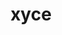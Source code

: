 ---
title: "xyce"
layout: cache
categories: [package, develop]
meta: {"compilers": ["gcc@11.4.0", "intel-oneapi-compilers@2025.1.0"], "num_specs": 52, "num_specs_by_stack": {"e4s": 16, "e4s-neoverse-v2": 17, "e4s-oneapi": 19, "root": 52}, "oss": ["ubuntu22.04"], "platforms": ["linux"], "stacks": ["e4s", "e4s-neoverse-v2", "e4s-oneapi", "root"], "targets": ["neoverse_v2", "x86_64_v3"], "versions": ["7.8.0"]}
spec_details: [{"compiler": "intel-oneapi-compilers@2025.1.0", "hash": "2teh5rutfagqg2scbvutdsikgukl2l7q", "os": "ubuntu22.04", "platform": "linux", "size": "-", "stacks": ["e4s-oneapi", "root"], "target": "x86_64_v3", "variants": ["build_system=cmake", "build_type=Release", "cxxstd=11", "generator=make", "~ipo", "+mpi", "patches:=4d47cd1", "~plugin", "+pymi", "+pymi_static_tpls", "+shared"], "versions": ["7.8.0"]}, {"compiler": "intel-oneapi-compilers@2025.1.0", "hash": "3juxtfdbsxyecsrrqpn4fk2bi6adoakv", "os": "ubuntu22.04", "platform": "linux", "size": "-", "stacks": ["e4s-oneapi", "root"], "target": "x86_64_v3", "variants": ["build_system=cmake", "build_type=Release", "cxxstd=11", "generator=make", "~ipo", "+mpi", "patches:=4d47cd1", "~plugin", "+pymi", "+pymi_static_tpls", "+shared"], "versions": ["7.8.0"]}, {"compiler": "intel-oneapi-compilers@2025.1.0", "hash": "3o2geezrjlr7dhhsw22orqfa2o7ocjkn", "os": "ubuntu22.04", "platform": "linux", "size": "-", "stacks": ["e4s-oneapi", "root"], "target": "x86_64_v3", "variants": ["build_system=cmake", "build_type=Release", "cxxstd=11", "generator=make", "~ipo", "+mpi", "patches:=4d47cd1", "~plugin", "+pymi", "+pymi_static_tpls", "+shared"], "versions": ["7.8.0"]}, {"compiler": "gcc@11.4.0", "hash": "62ylbd3ottwycxifyphwiej6iuyzxkzw", "os": "ubuntu22.04", "platform": "linux", "size": "-", "stacks": ["e4s", "root"], "target": "x86_64_v3", "variants": ["build_system=cmake", "build_type=Release", "cxxstd=11", "generator=make", "~ipo", "+mpi", "patches:=4d47cd1", "~plugin", "+pymi", "+pymi_static_tpls", "+shared"], "versions": ["7.8.0"]}, {"compiler": "intel-oneapi-compilers@2025.1.0", "hash": "76pogobksrw6ca7j2yipijt2yb3yh4c6", "os": "ubuntu22.04", "platform": "linux", "size": "-", "stacks": ["e4s-oneapi", "root"], "target": "x86_64_v3", "variants": ["build_system=cmake", "build_type=Release", "cxxstd=11", "generator=make", "~ipo", "+mpi", "patches:=4d47cd1", "~plugin", "+pymi", "+pymi_static_tpls", "+shared"], "versions": ["7.8.0"]}, {"compiler": "gcc@11.4.0", "hash": "7xc64wix2egb6kzo5t252xu7euqd2eeg", "os": "ubuntu22.04", "platform": "linux", "size": "-", "stacks": ["e4s", "root"], "target": "x86_64_v3", "variants": ["build_system=cmake", "build_type=Release", "cxxstd=11", "generator=make", "~ipo", "+mpi", "patches:=4d47cd1", "~plugin", "+pymi", "+pymi_static_tpls", "+shared"], "versions": ["7.8.0"]}, {"compiler": "intel-oneapi-compilers@2025.1.0", "hash": "afe3i7n7vzcxco2rwbq7ada7iqqqz6cl", "os": "ubuntu22.04", "platform": "linux", "size": "-", "stacks": ["e4s-oneapi", "root"], "target": "x86_64_v3", "variants": ["build_system=cmake", "build_type=Release", "cxxstd=11", "generator=make", "~ipo", "+mpi", "patches:=4d47cd1", "~plugin", "+pymi", "+pymi_static_tpls", "+shared"], "versions": ["7.8.0"]}, {"compiler": "gcc@11.4.0", "hash": "ay5pmmwlrhcquabdxuzd2mr7wzi2jbfy", "os": "ubuntu22.04", "platform": "linux", "size": "-", "stacks": ["e4s", "root"], "target": "x86_64_v3", "variants": ["build_system=cmake", "build_type=Release", "cxxstd=11", "generator=make", "~ipo", "+mpi", "patches:=4d47cd1", "~plugin", "+pymi", "+pymi_static_tpls", "+shared"], "versions": ["7.8.0"]}, {"compiler": "intel-oneapi-compilers@2025.1.0", "hash": "b7cmo7tzx4qpht3tlak4moulpgu2oirq", "os": "ubuntu22.04", "platform": "linux", "size": "-", "stacks": ["e4s-oneapi", "root"], "target": "x86_64_v3", "variants": ["build_system=cmake", "build_type=Release", "cxxstd=11", "generator=make", "~ipo", "+mpi", "patches:=4d47cd1", "~plugin", "+pymi", "+pymi_static_tpls", "+shared"], "versions": ["7.8.0"]}, {"compiler": "intel-oneapi-compilers@2025.1.0", "hash": "bdo53fqfse6pb63oh7a7mlasra6ny6fb", "os": "ubuntu22.04", "platform": "linux", "size": "-", "stacks": ["e4s-oneapi", "root"], "target": "x86_64_v3", "variants": ["build_system=cmake", "build_type=Release", "cxxstd=11", "generator=make", "~ipo", "+mpi", "patches:=4d47cd1", "~plugin", "+pymi", "+pymi_static_tpls", "+shared"], "versions": ["7.8.0"]}, {"compiler": "gcc@11.4.0", "hash": "bv2umlnvcs7auca455msaf4lj2wlsmdv", "os": "ubuntu22.04", "platform": "linux", "size": "-", "stacks": ["e4s-neoverse-v2", "root"], "target": "neoverse_v2", "variants": ["build_system=cmake", "build_type=Release", "cxxstd=11", "generator=make", "~ipo", "+mpi", "patches:=4d47cd1", "~plugin", "+pymi", "+pymi_static_tpls", "+shared"], "versions": ["7.8.0"]}, {"compiler": "gcc@11.4.0", "hash": "dm5lcwxkeqw6ejcxewnsrlrp246byh3r", "os": "ubuntu22.04", "platform": "linux", "size": "-", "stacks": ["e4s", "root"], "target": "x86_64_v3", "variants": ["build_system=cmake", "build_type=Release", "cxxstd=11", "generator=make", "~ipo", "+mpi", "patches:=4d47cd1", "~plugin", "+pymi", "+pymi_static_tpls", "+shared"], "versions": ["7.8.0"]}, {"compiler": "gcc@11.4.0", "hash": "dqlu36d7sjd4ssljrtog4vr3kvkqhfy2", "os": "ubuntu22.04", "platform": "linux", "size": "-", "stacks": ["e4s", "root"], "target": "x86_64_v3", "variants": ["build_system=cmake", "build_type=Release", "cxxstd=11", "generator=make", "~ipo", "+mpi", "patches:=4d47cd1", "~plugin", "+pymi", "+pymi_static_tpls", "+shared"], "versions": ["7.8.0"]}, {"compiler": "gcc@11.4.0", "hash": "e6imkdhxbqouh7z5iztkcnx4h55j527h", "os": "ubuntu22.04", "platform": "linux", "size": "-", "stacks": ["e4s-neoverse-v2", "root"], "target": "neoverse_v2", "variants": ["build_system=cmake", "build_type=Release", "cxxstd=11", "generator=make", "~ipo", "+mpi", "patches:=4d47cd1", "~plugin", "+pymi", "+pymi_static_tpls", "+shared"], "versions": ["7.8.0"]}, {"compiler": "gcc@11.4.0", "hash": "fvwm32uu4iunhvolksd4ewmiwc2o4hfk", "os": "ubuntu22.04", "platform": "linux", "size": "-", "stacks": ["e4s-neoverse-v2", "root"], "target": "neoverse_v2", "variants": ["build_system=cmake", "build_type=Release", "cxxstd=11", "generator=make", "~ipo", "+mpi", "patches:=4d47cd1", "~plugin", "+pymi", "+pymi_static_tpls", "+shared"], "versions": ["7.8.0"]}, {"compiler": "intel-oneapi-compilers@2025.1.0", "hash": "gc4frsfgtpjwxhj2awulfxuy4h3mbad6", "os": "ubuntu22.04", "platform": "linux", "size": "-", "stacks": ["e4s-oneapi", "root"], "target": "x86_64_v3", "variants": ["build_system=cmake", "build_type=Release", "cxxstd=11", "generator=make", "~ipo", "+mpi", "patches:=4d47cd1", "~plugin", "+pymi", "+pymi_static_tpls", "+shared"], "versions": ["7.8.0"]}, {"compiler": "intel-oneapi-compilers@2025.1.0", "hash": "hg6asje2bmxgk6s464px27nrdoczug4r", "os": "ubuntu22.04", "platform": "linux", "size": "-", "stacks": ["e4s-oneapi", "root"], "target": "x86_64_v3", "variants": ["build_system=cmake", "build_type=Release", "cxxstd=11", "generator=make", "~ipo", "+mpi", "patches:=4d47cd1", "~plugin", "+pymi", "+pymi_static_tpls", "+shared"], "versions": ["7.8.0"]}, {"compiler": "gcc@11.4.0", "hash": "hk7hndufd4jp2csw63n3pwv45f5hpvr6", "os": "ubuntu22.04", "platform": "linux", "size": "-", "stacks": ["e4s", "root"], "target": "x86_64_v3", "variants": ["build_system=cmake", "build_type=Release", "cxxstd=11", "generator=make", "~ipo", "+mpi", "patches:=4d47cd1", "~plugin", "+pymi", "+pymi_static_tpls", "+shared"], "versions": ["7.8.0"]}, {"compiler": "intel-oneapi-compilers@2025.1.0", "hash": "hqfrpevv6zvrboek63rtunncbzrw5wf2", "os": "ubuntu22.04", "platform": "linux", "size": "-", "stacks": ["e4s-oneapi", "root"], "target": "x86_64_v3", "variants": ["build_system=cmake", "build_type=Release", "cxxstd=11", "generator=make", "~ipo", "+mpi", "patches:=4d47cd1", "~plugin", "+pymi", "+pymi_static_tpls", "+shared"], "versions": ["7.8.0"]}, {"compiler": "gcc@11.4.0", "hash": "ibowaqmm6lh2hayj3iodeu5662frl5hx", "os": "ubuntu22.04", "platform": "linux", "size": "-", "stacks": ["e4s-neoverse-v2", "root"], "target": "neoverse_v2", "variants": ["build_system=cmake", "build_type=Release", "cxxstd=11", "generator=make", "~ipo", "+mpi", "patches:=4d47cd1", "~plugin", "+pymi", "+pymi_static_tpls", "+shared"], "versions": ["7.8.0"]}, {"compiler": "gcc@11.4.0", "hash": "iexdrg7y6lbwx5oomibzoaalfibpcndp", "os": "ubuntu22.04", "platform": "linux", "size": "-", "stacks": ["e4s-neoverse-v2", "root"], "target": "neoverse_v2", "variants": ["build_system=cmake", "build_type=Release", "cxxstd=11", "generator=make", "~ipo", "+mpi", "patches:=4d47cd1", "~plugin", "+pymi", "+pymi_static_tpls", "+shared"], "versions": ["7.8.0"]}, {"compiler": "intel-oneapi-compilers@2025.1.0", "hash": "iicplzui32feydpodctyan4mkbcb73ka", "os": "ubuntu22.04", "platform": "linux", "size": "-", "stacks": ["e4s-oneapi", "root"], "target": "x86_64_v3", "variants": ["build_system=cmake", "build_type=Release", "cxxstd=11", "generator=make", "~ipo", "+mpi", "patches:=4d47cd1", "~plugin", "+pymi", "+pymi_static_tpls", "+shared"], "versions": ["7.8.0"]}, {"compiler": "intel-oneapi-compilers@2025.1.0", "hash": "iurplbazwsrjfzcitzc64beurd4h4yir", "os": "ubuntu22.04", "platform": "linux", "size": "-", "stacks": ["e4s-oneapi", "root"], "target": "x86_64_v3", "variants": ["build_system=cmake", "build_type=Release", "cxxstd=11", "generator=make", "~ipo", "+mpi", "patches:=4d47cd1", "~plugin", "+pymi", "+pymi_static_tpls", "+shared"], "versions": ["7.8.0"]}, {"compiler": "gcc@11.4.0", "hash": "jgwcn7mq467656nodhdkslg3svzohvlk", "os": "ubuntu22.04", "platform": "linux", "size": "-", "stacks": ["e4s-neoverse-v2", "root"], "target": "neoverse_v2", "variants": ["build_system=cmake", "build_type=Release", "cxxstd=11", "generator=make", "~ipo", "+mpi", "patches:=4d47cd1", "~plugin", "+pymi", "+pymi_static_tpls", "+shared"], "versions": ["7.8.0"]}, {"compiler": "intel-oneapi-compilers@2025.1.0", "hash": "js76ubru2bbfixlrqgrylgpesmiocwmb", "os": "ubuntu22.04", "platform": "linux", "size": "-", "stacks": ["e4s-oneapi", "root"], "target": "x86_64_v3", "variants": ["build_system=cmake", "build_type=Release", "cxxstd=11", "generator=make", "~ipo", "+mpi", "patches:=4d47cd1", "~plugin", "+pymi", "+pymi_static_tpls", "+shared"], "versions": ["7.8.0"]}, {"compiler": "gcc@11.4.0", "hash": "k3ulkctdkeig4ungbko7pkkf75nos3ib", "os": "ubuntu22.04", "platform": "linux", "size": "-", "stacks": ["e4s", "root"], "target": "x86_64_v3", "variants": ["build_system=cmake", "build_type=Release", "cxxstd=11", "generator=make", "~ipo", "+mpi", "patches:=4d47cd1", "~plugin", "+pymi", "+pymi_static_tpls", "+shared"], "versions": ["7.8.0"]}, {"compiler": "gcc@11.4.0", "hash": "k62s4chjrgl7abbywwozjcl5x7wgif6u", "os": "ubuntu22.04", "platform": "linux", "size": "-", "stacks": ["e4s", "root"], "target": "x86_64_v3", "variants": ["build_system=cmake", "build_type=Release", "cxxstd=11", "generator=make", "~ipo", "+mpi", "patches:=4d47cd1", "~plugin", "+pymi", "+pymi_static_tpls", "+shared"], "versions": ["7.8.0"]}, {"compiler": "gcc@11.4.0", "hash": "kfmrsidtbphcycrgdurg3xoz4kgsfgwg", "os": "ubuntu22.04", "platform": "linux", "size": "-", "stacks": ["e4s-neoverse-v2", "root"], "target": "neoverse_v2", "variants": ["build_system=cmake", "build_type=Release", "cxxstd=11", "generator=make", "~ipo", "+mpi", "patches:=4d47cd1", "~plugin", "+pymi", "+pymi_static_tpls", "+shared"], "versions": ["7.8.0"]}, {"compiler": "gcc@11.4.0", "hash": "klvitoe6jzl4z3moecpoar3oabov6kbq", "os": "ubuntu22.04", "platform": "linux", "size": "-", "stacks": ["e4s-neoverse-v2", "root"], "target": "neoverse_v2", "variants": ["build_system=cmake", "build_type=Release", "cxxstd=11", "generator=make", "~ipo", "+mpi", "patches:=4d47cd1", "~plugin", "+pymi", "+pymi_static_tpls", "+shared"], "versions": ["7.8.0"]}, {"compiler": "gcc@11.4.0", "hash": "ljgjlb53hj66d6clhds5u7kr65cyahxg", "os": "ubuntu22.04", "platform": "linux", "size": "-", "stacks": ["e4s-neoverse-v2", "root"], "target": "neoverse_v2", "variants": ["build_system=cmake", "build_type=Release", "cxxstd=11", "generator=make", "~ipo", "+mpi", "patches:=4d47cd1", "~plugin", "+pymi", "+pymi_static_tpls", "+shared"], "versions": ["7.8.0"]}, {"compiler": "intel-oneapi-compilers@2025.1.0", "hash": "lvd7jqifawket6xis34cbvpdyhflmx4m", "os": "ubuntu22.04", "platform": "linux", "size": "-", "stacks": ["e4s-oneapi", "root"], "target": "x86_64_v3", "variants": ["build_system=cmake", "build_type=Release", "cxxstd=11", "generator=make", "~ipo", "+mpi", "patches:=4d47cd1", "~plugin", "+pymi", "+pymi_static_tpls", "+shared"], "versions": ["7.8.0"]}, {"compiler": "gcc@11.4.0", "hash": "mraoe7p2qz2vg5rimbs3mp4a6ior5i3i", "os": "ubuntu22.04", "platform": "linux", "size": "-", "stacks": ["e4s", "root"], "target": "x86_64_v3", "variants": ["build_system=cmake", "build_type=Release", "cxxstd=11", "generator=make", "~ipo", "+mpi", "patches:=4d47cd1", "~plugin", "+pymi", "+pymi_static_tpls", "+shared"], "versions": ["7.8.0"]}, {"compiler": "gcc@11.4.0", "hash": "mutkw3qq77dn2bezwmwpyhmpjgevuvb4", "os": "ubuntu22.04", "platform": "linux", "size": "-", "stacks": ["e4s", "root"], "target": "x86_64_v3", "variants": ["build_system=cmake", "build_type=Release", "cxxstd=11", "generator=make", "~ipo", "+mpi", "patches:=4d47cd1", "~plugin", "+pymi", "+pymi_static_tpls", "+shared"], "versions": ["7.8.0"]}, {"compiler": "gcc@11.4.0", "hash": "n5s6zvkksrdb6etidqeu7rwdk6f264fj", "os": "ubuntu22.04", "platform": "linux", "size": "-", "stacks": ["e4s", "root"], "target": "x86_64_v3", "variants": ["build_system=cmake", "build_type=Release", "cxxstd=11", "generator=make", "~ipo", "+mpi", "patches:=4d47cd1", "~plugin", "+pymi", "+pymi_static_tpls", "+shared"], "versions": ["7.8.0"]}, {"compiler": "gcc@11.4.0", "hash": "nfgxs4r2okyx5tttu6fsvoakl5kxmnmp", "os": "ubuntu22.04", "platform": "linux", "size": "-", "stacks": ["e4s-neoverse-v2", "root"], "target": "neoverse_v2", "variants": ["build_system=cmake", "build_type=Release", "cxxstd=11", "generator=make", "~ipo", "+mpi", "patches:=4d47cd1", "~plugin", "+pymi", "+pymi_static_tpls", "+shared"], "versions": ["7.8.0"]}, {"compiler": "gcc@11.4.0", "hash": "oln2ftgsbf7ehs25ddcprkihypntijoq", "os": "ubuntu22.04", "platform": "linux", "size": "-", "stacks": ["e4s", "root"], "target": "x86_64_v3", "variants": ["build_system=cmake", "build_type=Release", "cxxstd=11", "generator=make", "~ipo", "+mpi", "patches:=4d47cd1", "~plugin", "+pymi", "+pymi_static_tpls", "+shared"], "versions": ["7.8.0"]}, {"compiler": "intel-oneapi-compilers@2025.1.0", "hash": "ouuck44syjgrdcveopqla42aolkff4x5", "os": "ubuntu22.04", "platform": "linux", "size": "-", "stacks": ["e4s-oneapi", "root"], "target": "x86_64_v3", "variants": ["build_system=cmake", "build_type=Release", "cxxstd=11", "generator=make", "~ipo", "+mpi", "patches:=4d47cd1", "~plugin", "+pymi", "+pymi_static_tpls", "+shared"], "versions": ["7.8.0"]}, {"compiler": "gcc@11.4.0", "hash": "owikzmeco5mdyi35erq6wihjb3btdest", "os": "ubuntu22.04", "platform": "linux", "size": "-", "stacks": ["e4s", "root"], "target": "x86_64_v3", "variants": ["build_system=cmake", "build_type=Release", "cxxstd=11", "generator=make", "~ipo", "+mpi", "patches:=4d47cd1", "~plugin", "+pymi", "+pymi_static_tpls", "+shared"], "versions": ["7.8.0"]}, {"compiler": "intel-oneapi-compilers@2025.1.0", "hash": "p42ntgtvoeg66f3csyjlzgoofzgx5lj5", "os": "ubuntu22.04", "platform": "linux", "size": "-", "stacks": ["e4s-oneapi", "root"], "target": "x86_64_v3", "variants": ["build_system=cmake", "build_type=Release", "cxxstd=11", "generator=make", "~ipo", "+mpi", "patches:=4d47cd1", "~plugin", "+pymi", "+pymi_static_tpls", "+shared"], "versions": ["7.8.0"]}, {"compiler": "gcc@11.4.0", "hash": "plr3kgbwk4ftgnlvrtcdr4zllv66llhf", "os": "ubuntu22.04", "platform": "linux", "size": "-", "stacks": ["e4s", "root"], "target": "x86_64_v3", "variants": ["build_system=cmake", "build_type=Release", "cxxstd=11", "generator=make", "~ipo", "+mpi", "patches:=4d47cd1", "~plugin", "+pymi", "+pymi_static_tpls", "+shared"], "versions": ["7.8.0"]}, {"compiler": "intel-oneapi-compilers@2025.1.0", "hash": "prfzhfm35sc2aqle7zatrit2x2rnc6uw", "os": "ubuntu22.04", "platform": "linux", "size": "-", "stacks": ["e4s-oneapi", "root"], "target": "x86_64_v3", "variants": ["build_system=cmake", "build_type=Release", "cxxstd=11", "generator=make", "~ipo", "+mpi", "patches:=4d47cd1", "~plugin", "+pymi", "+pymi_static_tpls", "+shared"], "versions": ["7.8.0"]}, {"compiler": "gcc@11.4.0", "hash": "qd56icv2zxyvhfe5mfge4vubcizprqfk", "os": "ubuntu22.04", "platform": "linux", "size": "-", "stacks": ["e4s-neoverse-v2", "root"], "target": "neoverse_v2", "variants": ["build_system=cmake", "build_type=Release", "cxxstd=11", "generator=make", "~ipo", "+mpi", "patches:=4d47cd1", "~plugin", "+pymi", "+pymi_static_tpls", "+shared"], "versions": ["7.8.0"]}, {"compiler": "gcc@11.4.0", "hash": "qjztd7qmkl56d2p3fqovv3e7ucfempet", "os": "ubuntu22.04", "platform": "linux", "size": "-", "stacks": ["e4s-neoverse-v2", "root"], "target": "neoverse_v2", "variants": ["build_system=cmake", "build_type=Release", "cxxstd=11", "generator=make", "~ipo", "+mpi", "patches:=4d47cd1", "~plugin", "+pymi", "+pymi_static_tpls", "+shared"], "versions": ["7.8.0"]}, {"compiler": "gcc@11.4.0", "hash": "qkdyl2z7msornqga4ftrkyagcmvcym3b", "os": "ubuntu22.04", "platform": "linux", "size": "-", "stacks": ["e4s", "root"], "target": "x86_64_v3", "variants": ["build_system=cmake", "build_type=Release", "cxxstd=11", "generator=make", "~ipo", "+mpi", "patches:=4d47cd1", "~plugin", "+pymi", "+pymi_static_tpls", "+shared"], "versions": ["7.8.0"]}, {"compiler": "gcc@11.4.0", "hash": "shvgx7w4r7irfengcgyq3nmogm3h5mdh", "os": "ubuntu22.04", "platform": "linux", "size": "-", "stacks": ["e4s-neoverse-v2", "root"], "target": "neoverse_v2", "variants": ["build_system=cmake", "build_type=Release", "cxxstd=11", "generator=make", "~ipo", "+mpi", "patches:=4d47cd1", "~plugin", "+pymi", "+pymi_static_tpls", "+shared"], "versions": ["7.8.0"]}, {"compiler": "gcc@11.4.0", "hash": "soeeuoggut43j45kf3hppbazklt3uqua", "os": "ubuntu22.04", "platform": "linux", "size": "-", "stacks": ["e4s", "root"], "target": "x86_64_v3", "variants": ["build_system=cmake", "build_type=Release", "cxxstd=11", "generator=make", "~ipo", "+mpi", "patches:=4d47cd1", "~plugin", "+pymi", "+pymi_static_tpls", "+shared"], "versions": ["7.8.0"]}, {"compiler": "intel-oneapi-compilers@2025.1.0", "hash": "v6xwjkzps4t5phf4kgbxvqxnkiheod4g", "os": "ubuntu22.04", "platform": "linux", "size": "-", "stacks": ["e4s-oneapi", "root"], "target": "x86_64_v3", "variants": ["build_system=cmake", "build_type=Release", "cxxstd=11", "generator=make", "~ipo", "+mpi", "patches:=4d47cd1", "~plugin", "+pymi", "+pymi_static_tpls", "+shared"], "versions": ["7.8.0"]}, {"compiler": "intel-oneapi-compilers@2025.1.0", "hash": "vd6yesjhxiwqmo5nhhtvefpio2wndagz", "os": "ubuntu22.04", "platform": "linux", "size": "-", "stacks": ["e4s-oneapi", "root"], "target": "x86_64_v3", "variants": ["build_system=cmake", "build_type=Release", "cxxstd=11", "generator=make", "~ipo", "+mpi", "patches:=4d47cd1", "~plugin", "+pymi", "+pymi_static_tpls", "+shared"], "versions": ["7.8.0"]}, {"compiler": "gcc@11.4.0", "hash": "vnrs5utexnqr5ev4fvj7dba4cmjptksw", "os": "ubuntu22.04", "platform": "linux", "size": "-", "stacks": ["e4s-neoverse-v2", "root"], "target": "neoverse_v2", "variants": ["build_system=cmake", "build_type=Release", "cxxstd=11", "generator=make", "~ipo", "+mpi", "patches:=4d47cd1", "~plugin", "+pymi", "+pymi_static_tpls", "+shared"], "versions": ["7.8.0"]}, {"compiler": "gcc@11.4.0", "hash": "wiuwyzbu3466h53vp35viqzapv5brdpa", "os": "ubuntu22.04", "platform": "linux", "size": "-", "stacks": ["e4s-neoverse-v2", "root"], "target": "neoverse_v2", "variants": ["build_system=cmake", "build_type=Release", "cxxstd=11", "generator=make", "~ipo", "+mpi", "patches:=4d47cd1", "~plugin", "+pymi", "+pymi_static_tpls", "+shared"], "versions": ["7.8.0"]}, {"compiler": "gcc@11.4.0", "hash": "y5ucgt7hrwaped674gy4a2nquww26rxr", "os": "ubuntu22.04", "platform": "linux", "size": "-", "stacks": ["e4s-neoverse-v2", "root"], "target": "neoverse_v2", "variants": ["build_system=cmake", "build_type=Release", "cxxstd=11", "generator=make", "~ipo", "+mpi", "patches:=4d47cd1", "~plugin", "+pymi", "+pymi_static_tpls", "+shared"], "versions": ["7.8.0"]}, {"compiler": "gcc@11.4.0", "hash": "yvr5glj67bxfiolxpkegzycxh4wt3l4v", "os": "ubuntu22.04", "platform": "linux", "size": "-", "stacks": ["e4s-neoverse-v2", "root"], "target": "neoverse_v2", "variants": ["build_system=cmake", "build_type=Release", "cxxstd=11", "generator=make", "~ipo", "+mpi", "patches:=4d47cd1", "~plugin", "+pymi", "+pymi_static_tpls", "+shared"], "versions": ["7.8.0"]}]
---